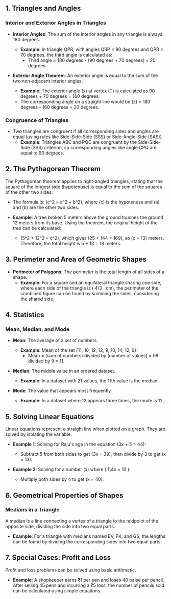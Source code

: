 
## 1. **Triangles and Angles**

### **Interior and Exterior Angles in Triangles**
- **Interior Angles**: The sum of the interior angles in any triangle is always 180 degrees.
  - **Example**: In triangle QPR, with angles QRP = 90 degrees and QPR = 70 degrees, the third angle is calculated as:
    - Third angle = 180 degrees - (90 degrees + 70 degrees) = 20 degrees.
  
- **Exterior Angle Theorem**: An exterior angle is equal to the sum of the two non-adjacent interior angles.
  - **Example**: The exterior angle \(x\) at vertex \(T\) is calculated as 90 degrees + 70 degrees = 160 degrees.
  - The corresponding angle on a straight line would be \(z\) = 180 degrees - 160 degrees = 20 degrees.

### **Congruence of Triangles**
- Two triangles are congruent if all corresponding sides and angles are equal (using rules like Side-Side-Side (SSS) or Side-Angle-Side (SAS)).
  - **Example**: Triangles ABC and PQC are congruent by the Side-Side-Side (SSS) criterion, so corresponding angles like angle CPQ are equal to 90 degrees.


## 2. **The Pythagorean Theorem**

The Pythagorean theorem applies to right-angled triangles, stating that the square of the longest side (hypotenuse) is equal to the sum of the squares of the other two sides:
- The formula is: \(c^2 = a^2 + b^2\), where \(c\) is the hypotenuse and \(a\) and \(b\) are the other two sides.
  
- **Example**: A tree broken 5 meters above the ground touches the ground 12 meters from its base. Using the theorem, the original height of the tree can be calculated:
  - \(5^2 + 12^2 = c^2\), which gives \(25 + 144 = 169\), so \(c = 13\) meters. Therefore, the total height is 5 + 13 = 18 meters.


## 3. **Perimeter and Area of Geometric Shapes**

- **Perimeter of Polygons**: The perimeter is the total length of all sides of a shape.
  - **Example**: For a square and an equilateral triangle sharing one side, where each side of the triangle is \( 4\3 \, cm\), the perimeter of the combined figure can be found by summing the sides, considering the shared side.


## 4. **Statistics**

### **Mean, Median, and Mode**
- **Mean**: The average of a set of numbers.
  - **Example**: Mean of the set {11, 10, 12, 12, 9, 10, 14, 12, 9}:
    - Mean = (sum of numbers) divided by (number of values) = 99 divided by 9 = 11.
  
- **Median**: The middle value in an ordered dataset.
  - **Example**: In a dataset with 21 values, the 11th value is the median.
  
- **Mode**: The value that appears most frequently.
  - **Example**: In a dataset where 12 appears three times, the mode is 12.


## 5. **Solving Linear Equations**

Linear equations represent a straight line when plotted on a graph. They are solved by isolating the variable.
- **Example 1**: Solving for Raju's age in the equation \(3x + 5 = 44\):
  - Subtract 5 from both sides to get \(3x = 39\), then divide by 3 to get \(x = 13\).
  
- **Example 2**: Solving for a number \(x\) where \( 1\4x = 10 \):
  - Multiply both sides by 4 to get \(x = 40\).


## 6. **Geometrical Properties of Shapes**

### **Medians in a Triangle**
A median is a line connecting a vertex of a triangle to the midpoint of the opposite side, dividing the side into two equal parts.
- **Example**: For a triangle with medians named EV, FK, and GS, the lengths can be found by dividing the corresponding sides into two equal parts.


## 7. **Special Cases: Profit and Loss**

Profit and loss problems can be solved using basic arithmetic.
- **Example**: A shopkeeper earns ₹1 per pen and loses 40 paise per pencil. After selling 45 pens and incurring a ₹5 loss, the number of pencils sold can be calculated using simple equations.


